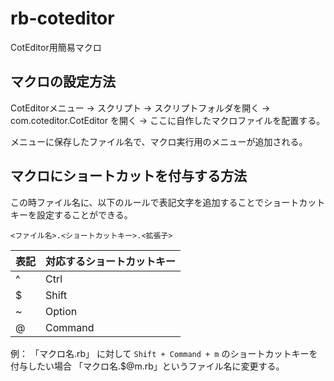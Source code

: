 # rb-coteditor
CotEditor用簡易マクロ

## マクロの設定方法
CotEditorメニュー → スクリプト → スクリプトフォルダを開く → com.coteditor.CotEditor を開く →
ここに自作したマクロファイルを配置する。

メニューに保存したファイル名で、マクロ実行用のメニューが追加される。

## マクロにショートカットを付与する方法

この時ファイル名に、以下のルールで表記文字を追加することでショートカットキーを設定することができる。

~~~
<ファイル名>.<ショートカットキー>.<拡張子>
~~~

|表記|対応するショートカットキー|
|---|---|
|^|Ctrl|
|$|Shift|
|~|Option|
|@|Command|

例：
「マクロ名.rb」 
に対して `Shift + Command + m` のショートカットキーを付与したい場合
「マクロ名.$@m.rb」というファイル名に変更する。